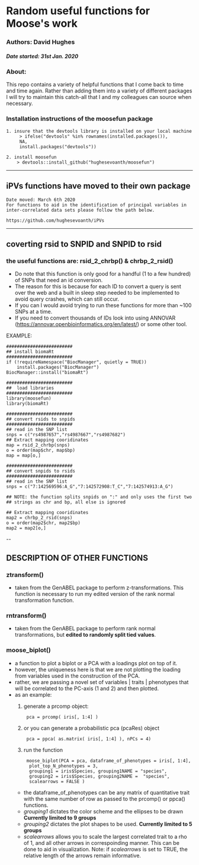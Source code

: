 # Random useful functions for Moose's work

### Authors: David Hughes 
##### Date started: 31st Jan. 2020

### About:

This repo contains a variety of helpful functions that I come back to time and time again.  Rather than adding them into a variety of different packages I will try to maintain this catch-all that I and my colleagues can source when necessary. 

### Installation instructions of the moosefun package

	1. insure that the devtools library is installed on your local machine
		 > ifelse("devtools" %in% rownames(installed.packages()), 
		 NA, 
		 install.packages("devtools"))
		 
	2. install moosefun
		> devtools::install_github("hughesevoanth/moosefun")

___
		
## iPVs functions have moved to their own package 

	Date moved: March 6th 2020
	For functions to aid in the identification of principal variables in inter-correlated data sets please follow the path below.
	
	https://github.com/hughesevoanth/iPVs

---
## coverting rsid to SNPID and SNPID to rsid

### the useful functions are: rsid_2_chrbp() & chrbp_2_rsid()

- Do note that this function is only good for a handful (1 to a few hundred) of SNPs that need an id conversion. 
- The reason for this is because for each ID to convert a query is sent over the web and a built in sleep step needed to be implemented to avoid query crashes, which can still occur. 
- If you can I would avoid trying to run these functions for more than ~100 SNPs at a time. 
- If you need to convert thousands of IDs look into using ANNOVAR (https://annovar.openbioinformatics.org/en/latest/) or some other tool. 

EXAMPLE:

	#########################
	## install biomaRt
	#########################
	if (!requireNamespace("BiocManager", quietly = TRUE))
	    install.packages("BiocManager")
	BiocManager::install("biomaRt")
	
	#########################
	## 	load libraries
	#########################
	library(moosefun)
	library(biomaRt)

	#########################
	## convert rsids to snpids
	#########################
	## read in the SNP list
	snps = c("rs4987657","rs4987667","rs4987682")
	## Extract mapping cooridinates
	map = rsid_2_chrbp(snps)
	o = order(map$chr, map$bp)
	map = map[o,]
	
	#########################
	## convert snpids to rsids
	#########################
	## read in the SNP list
	snps = c("7:142569596:A_G","7:142572908:T_C","7:142574913:A_G")

	## NOTE: the function splits snpids on ":" and only uses the first two 
	## strings as chr and bp, all else is ignored
	
	## Extract mapping cooridinates
	map2 = chrbp_2_rsid(snps)
	o = order(map2$chr, map2$bp)
	map2 = map2[o,]


-- 
## DESCRIPTION OF OTHER FUNCTIONS


### ztransform()
- taken from the GenABEL package to perform z-transformations. This function is necessary to run my edited version of the rank normal transformation function.

### rntransform()
- taken from the GenABEL package to perform rank normal transformations, but **edited to randomly split tied values**. 

### moose_biplot()
-  a function to plot a biplot or a PCA with a loadings plot on top of it. 
-  however, the uniqueness here is that we are not plotting the loading from variables used in the construction of the PCA. 
- rather, we are passing a novel set of variables | traits | phenotypes that will be correlated to the PC-axis (1 and 2) and then plotted. 
- as an example:
	1. generate a prcomp object:
		
			pca = prcomp( iris[, 1:4] )
	
	2. or you can generate a probabilistic pca (pcaRes) object
		
			pca = ppca( as.matrix( iris[, 1:4] ), nPCs = 4)
	
	3. run the function
		
			moose_biplot(PCA = pca, dataframe_of_phenotypes = iris[, 1:4], 
             plot_top_N_phenotypes = 3, 
             grouping1 = iris$Species, grouping1NAME = "species",
             grouping2 = iris$Species, grouping2NAME =  "species",
             scalearrows = FALSE )

	- the dataframe_of_phenotypes can be any matrix of quantitative trait with the same number of row as passed to the prcomp() or ppca() functions.
	- *grouping1* dictates the color scheme and the ellipses to be drawn **Currently limited to 9 groups**
	- *grouping2* dictates the plot shapes to be used. **Currently limited to 5 groups**
	- *scalearrows* allows you to scale the largest correlated trait to a rho of 1, and all other arrows in correspoinding manner. This can be done to aid in visualization. Note:  if *scalearrows* is set to TRUE, the relative length of the arrows remain informative.
	

